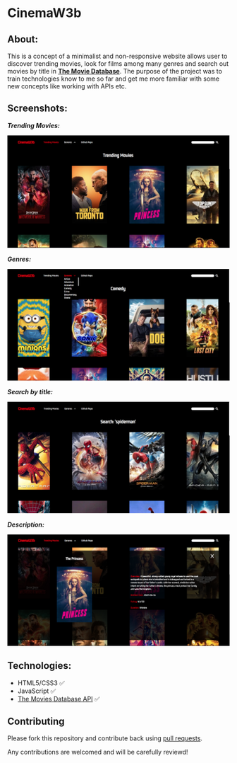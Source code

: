 # CinemaW3b

## About:

This is a concept of a minimalist and non-responsive website allows user to discover trending movies, look for films among many genres and search out movies by title in **[The Movie Database](https://www.themoviedb.org/)**. The purpose of the project was to train technologies know to me so far and get me more familiar with some new concepts like working with APIs etc.
## Screenshots:


**_Trending Movies:_**

![](/screenshots/trending_movies.png)



**_Genres:_**

![](/screenshots/genres.png)



**_Search by title:_**

![](/screenshots/search.png)



**_Description:_**

![](/screenshots/description.png)

## Technologies:

- HTML5/CSS3 :white_check_mark:
- JavaScript :white_check_mark: 
- [The Movies Database API](https://www.themoviedb.org/documentation/api) :white_check_mark: 

## Contributing

Please fork this repository and contribute back using [pull requests](https://github.com/lubisz03/CinemaW3b/pulls).

Any contributions are welcomed and will be carefully reviewd!

